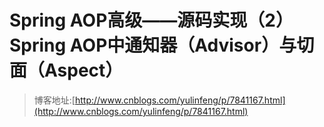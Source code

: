# Spring AOP高级——源码实现（2）Spring AOP中通知器（Advisor）与切面（Aspect）
> 博客地址:[http://www.cnblogs.com/yulinfeng/p/7841167.html](http://www.cnblogs.com/yulinfeng/p/7841167.html)